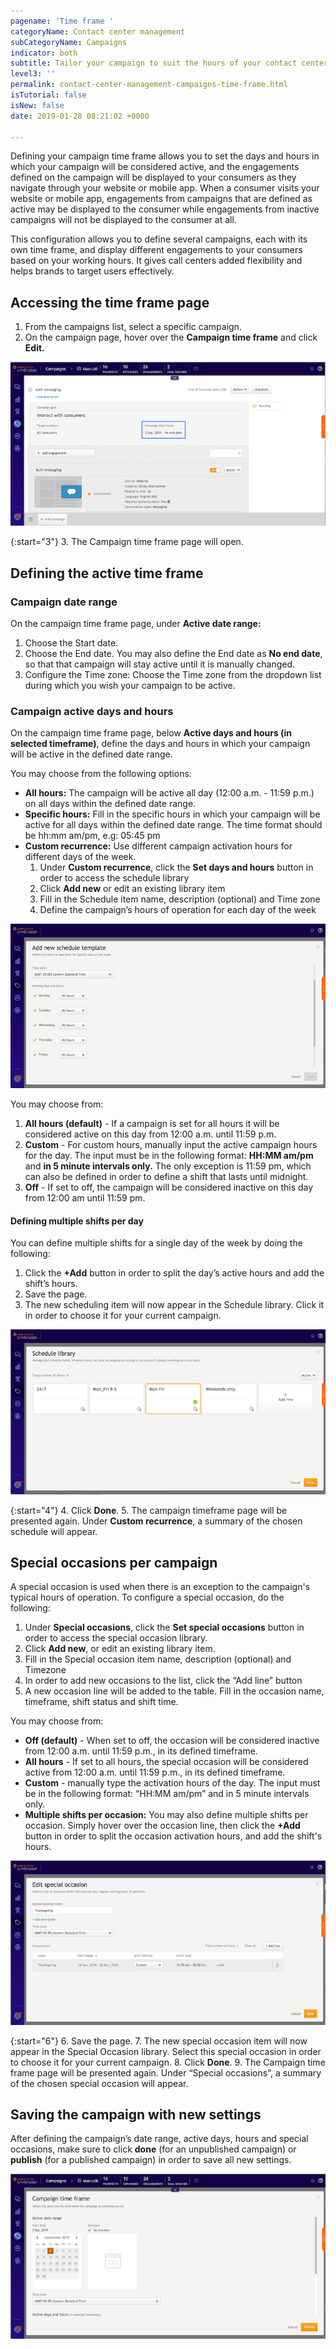 ```yaml
---
pagename: 'Time frame '
categoryName: Contact center management
subCategoryName: Campaigns
indicator: both
subtitle: Tailor your campaign to suit the hours of your contact center
level3: ''
permalink: contact-center-management-campaigns-time-frame.html
isTutorial: false
isNew: false
date: 2019-01-28 08:21:02 +0000

---
```

Defining your campaign time frame allows you to set the days and hours in which your campaign will be considered active, and the engagements defined on the campaign will be displayed to your consumers as they navigate through your website or mobile app. When a consumer visits your website or mobile app, engagements from campaigns that are defined as active may be displayed to the consumer while engagements from inactive campaigns will not be displayed to the consumer at all.

This configuration allows you to define several campaigns, each with its own time frame, and display different engagements to your consumers based on your working hours. It gives call centers added flexibility and helps brands to target users effectively.

## Accessing the time frame page

1. From the campaigns list, select a specific campaign.
2. On the campaign page, hover over the **Campaign time frame** and click **Edit.**

![](/img/time-frame-2.png)

{:start="3"}
3. The Campaign time frame page will open.

## Defining the active time frame

### Campaign date range

On the campaign time frame page, under **Active date range:**

1. Choose the Start date.
2. Choose the End date. You may also define the End date as **No end date**, so that that campaign will stay active until it is manually changed.
3. Configure the Time zone: Choose the Time zone from the dropdown list during which you wish your campaign to be active.

### Campaign active days and hours

On the campaign time frame page, below **Active days and hours (in selected timeframe)**, define the days and hours in which your campaign will be active in the defined date range.

You may choose from the following options:

* **All hours:** The campaign will be active all day (12:00 a.m. - 11:59 p.m.) on all days within the defined date range.
* **Specific hours:** Fill in the specific hours in which your campaign will be active for all days within the defined date range. The time format should be hh:mm am/pm, e.g: 05:45 pm
* **Custom recurrence:** Use different campaign activation hours for different days of the week.
  1. Under **Custom recurrence**, click the **Set days and hours** button in order to access the schedule library
  2. Click **Add new** or edit an existing library item
  3. Fill in the Schedule item name, description (optional) and Time zone
  4. Define the campaign’s hours of operation for each day of the week

![](/img/time-frame-1.png)

You may choose from:

1. **All hours (default)** - If a campaign is set for all hours it will be considered active on this day from 12:00 a.m. until 11:59 p.m.
2. **Custom** - For custom hours, manually input the active campaign hours for the day. The input must be in the following format: **HH:MM am/pm** and **in 5 minute intervals only.** The only exception is 11:59 pm, which can also be defined in order to define a shift that lasts until midnight.
3. **Off** - If set to off, the campaign will be considered inactive on this day from 12:00 am until 11:59 pm.

#### Defining multiple shifts per day

You can define multiple shifts for a single day of the week by doing the following:

1. Click the **+Add** button in order to split the day’s active hours and add the shift’s hours.
2. Save the page.
3. The new scheduling item will now appear in the Schedule library. Click it in order to choose it for your current campaign.

![](/img/time-frame-4.png)

{:start="4"}
4. Click **Done**.
5. The campaign timeframe page will be presented again. Under **Custom recurrence**, a summary of the chosen schedule will appear.

## Special occasions per campaign

A special occasion is used when there is an exception to the campaign's typical hours of operation. To configure a special occasion, do the following:

1. Under **Special occasions**, click the **Set special occasions** button in order to access the special occasion library.
2. Click **Add new**, or edit an existing library item.
3. Fill in the Special occasion item name, description (optional) and Timezone
4. In order to add new occasions to the list, click the “Add line” button
5. A new occasion line will be added to the table. Fill in the occasion name, timeframe, shift status and shift time.

You may choose from:

* **Off (default)** - When set to off, the occasion will be considered inactive from 12:00 a.m. until 11:59 p.m., in its defined timeframe.
* **All hours** - If set to all hours, the special occasion will be considered active from 12:00 a.m. until 11:59 p.m., in its defined timeframe.
* **Custom** - manually type the activation hours of the day. The input must be in the following format: “HH:MM am/pm” and in 5 minute intervals only.
* **Multiple shifts per occasion:** You may also define multiple shifts per occasion. Simply hover over the occasion line, then click the **+Add** button in order to split the occasion activation hours, and add the shift's hours.

![](/img/time-frame-5.png)

{:start="6"}
6. Save the page.
7. The new special occasion item will now appear in the Special Occasion library. Select this special occasion in order to choose it for your current campaign.
8. Click **Done**. 
9. The Campaign time frame page will be presented again. Under “Special occasions”, a summary of the chosen special occasion will appear.

## Saving the campaign with new settings

After defining the campaign’s date range, active days, hours and special occasions, make sure to click **done** (for an unpublished campaign) or **publish** (for a published campaign) in order to save all new settings.

![](/img/time-frame-6.png)

